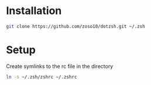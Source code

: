 # Installation
```zsh
git clone https://github.com/zoso10/dotzsh.git ~/.zsh
```

# Setup
Create symlinks to the rc file in the directory
```zsh
ln -s ~/.zsh/zshrc ~/.zshrc
```

